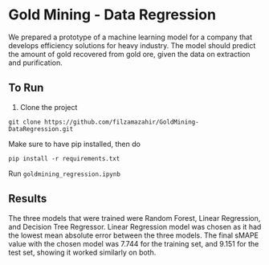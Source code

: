 # Gold Mining - Data Regression
We prepared a prototype of a machine learning model for a company that develops efficiency solutions for heavy industry. The model should predict the amount of gold recovered from gold ore, given the data on extraction and purification.


## To Run

1) Clone the project
```
git clone https://github.com/filzamazahir/GoldMining-DataRegression.git
```
Make sure to have pip installed, then do 
```
pip install -r requirements.txt
```
Run ```goldmining_regression.ipynb```


## Results
The three models that were trained were Random Forest, Linear Regression, and Decision Tree Regressor. Linear Regression model was chosen as it had the lowest mean absolute error between the three models. The final sMAPE value with the chosen model was 7.744 for the training set, and 9.151 for the test set, showing it worked similarly on both.
